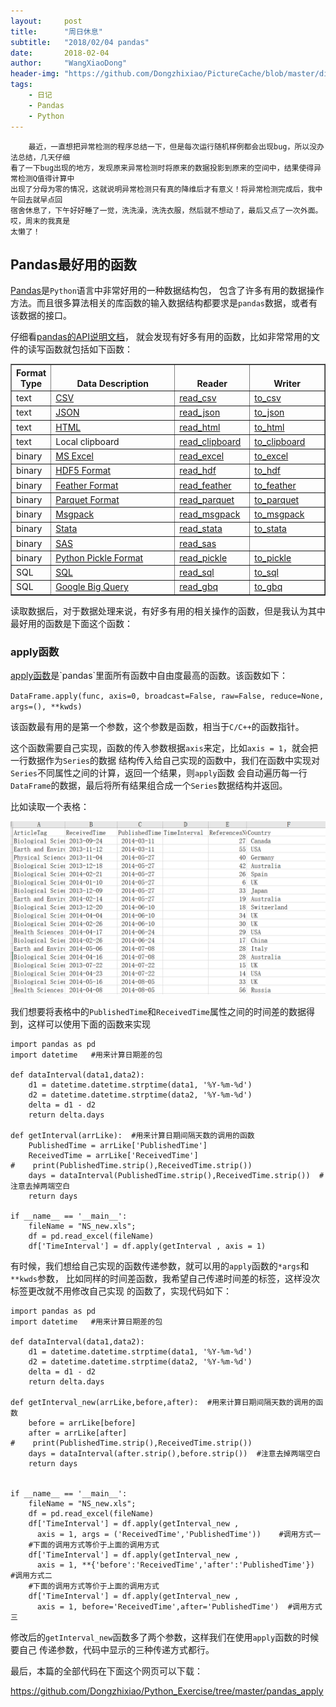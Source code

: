 ```yaml
---
layout:     post
title:      "周日休息"
subtitle:   "2018/02/04 pandas"
date:       2018-02-04
author:     "WangXiaoDong"
header-img: "https://github.com/Dongzhixiao/PictureCache/blob/master/diaryPic/20180204.jpg?raw=true"
tags:
    - 日记
    - Pandas
    - Python
---
```


```
    最近，一直想把异常检测的程序总结一下，但是每次运行随机样例都会出现bug，所以没办法总结，几天仔细
看了一下bug出现的地方，发现原来异常检测时将原来的数据投影到原来的空间中，结果使得异常检测Q值得计算中
出现了分母为零的情况，这就说明异常检测只有真的降维后才有意义！将异常检测完成后，我中午回去就早点回
宿舍休息了，下午好好睡了一觉，洗洗澡，洗洗衣服，然后就不想动了，最后又点了一次外面。哎，周末的我真是
太懒了！
```


## Pandas最好用的函数

<a target="_blank" href="http://pandas.pydata.org/">Pandas</a>是`Python`语言中非常好用的一种数据结构包，
包含了许多有用的数据操作方法。而且很多算法相关的库函数的输入数据结构都要求是`pandas`数据，或者有该数据的接口。

仔细看<a target="_blank" href="http://pandas.pydata.org/pandas-docs/stable/api.html">pandas的API说明文档</a>，
就会发现有好多有用的函数，比如非常常用的文件的读写函数就包括如下函数：


<table border="1" class="colwidths-given docutils">
<colgroup>
<col width="12%" />
<col width="40%" />
<col width="24%" />
<col width="24%" />
</colgroup>
<thead valign="bottom">
<tr class="row-odd"><th class="head">Format Type</th>
<th class="head">Data Description</th>
<th class="head">Reader</th>
<th class="head">Writer</th>
</tr>
</thead>
<tbody valign="top">
<tr class="row-even"><td>text</td>
<td><a class="reference external" target="_blank" href="https://en.wikipedia.org/wiki/Comma-separated_values">CSV</a></td>
<td><a class="reference internal" target="_blank" href="http://pandas.pydata.org/pandas-docs/stable/io.html#io-read-csv-table"><span class="std std-ref">read_csv</span></a></td>
<td><a class="reference internal" target="_blank" href="http://pandas.pydata.org/pandas-docs/stable/io.html#io-store-in-csv"><span class="std std-ref">to_csv</span></a></td>
</tr>
<tr class="row-odd"><td>text</td>
<td><a class="reference external" target="_blank" href="http://www.json.org/">JSON</a></td>
<td><a class="reference internal" target="_blank" href="http://pandas.pydata.org/pandas-docs/stable/io.html#io-json-reader"><span class="std std-ref">read_json</span></a></td>
<td><a class="reference internal" target="_blank" href="http://pandas.pydata.org/pandas-docs/stable/io.html#io-json-writer"><span class="std std-ref">to_json</span></a></td>
</tr>
<tr class="row-even"><td>text</td>
<td><a class="reference external" target="_blank" href="https://en.wikipedia.org/wiki/HTML">HTML</a></td>
<td><a class="reference internal" target="_blank" href="http://pandas.pydata.org/pandas-docs/stable/io.html#io-read-html"><span class="std std-ref">read_html</span></a></td>
<td><a class="reference internal" target="_blank" href="http://pandas.pydata.org/pandas-docs/stable/io.html#io-html"><span class="std std-ref">to_html</span></a></td>
</tr>
<tr class="row-odd"><td>text</td>
<td>Local clipboard</td>
<td><a class="reference internal" target="_blank" href="http://pandas.pydata.org/pandas-docs/stable/io.html#io-clipboard"><span class="std std-ref">read_clipboard</span></a></td>
<td><a class="reference internal" target="_blank" href="http://pandas.pydata.org/pandas-docs/stable/io.html#io-clipboard"><span class="std std-ref">to_clipboard</span></a></td>
</tr>
<tr class="row-even"><td>binary</td>
<td><a class="reference external" target="_blank" href="https://en.wikipedia.org/wiki/Microsoft_Excel">MS Excel</a></td>
<td><a class="reference internal" target="_blank" href="http://pandas.pydata.org/pandas-docs/stable/io.html#io-excel-reader"><span class="std std-ref">read_excel</span></a></td>
<td><a class="reference internal" target="_blank" href="http://pandas.pydata.org/pandas-docs/stable/io.html#io-excel-writer"><span class="std std-ref">to_excel</span></a></td>
</tr>
<tr class="row-odd"><td>binary</td>
<td><a class="reference external" target="_blank" href="https://support.hdfgroup.org/HDF5/whatishdf5.html">HDF5 Format</a></td>
<td><a class="reference internal" target="_blank" href="http://pandas.pydata.org/pandas-docs/stable/io.html#io-hdf5"><span class="std std-ref">read_hdf</span></a></td>
<td><a class="reference internal" target="_blank" href="http://pandas.pydata.org/pandas-docs/stable/io.html#io-hdf5"><span class="std std-ref">to_hdf</span></a></td>
</tr>
<tr class="row-even"><td>binary</td>
<td><a class="reference external" target="_blank" href="https://github.com/wesm/feather">Feather Format</a></td>
<td><a class="reference internal" target="_blank" href="http://pandas.pydata.org/pandas-docs/stable/io.html#io-feather"><span class="std std-ref">read_feather</span></a></td>
<td><a class="reference internal" target="_blank" href="http://pandas.pydata.org/pandas-docs/stable/io.html#io-feather"><span class="std std-ref">to_feather</span></a></td>
</tr>
<tr class="row-odd"><td>binary</td>
<td><a class="reference external" target="_blank" href="https://parquet.apache.org/">Parquet Format</a></td>
<td><a class="reference internal" target="_blank" href="http://pandas.pydata.org/pandas-docs/stable/io.html#io-parquet"><span class="std std-ref">read_parquet</span></a></td>
<td><a class="reference internal" target="_blank" href="http://pandas.pydata.org/pandas-docs/stable/io.html#io-parquet"><span class="std std-ref">to_parquet</span></a></td>
</tr>
<tr class="row-even"><td>binary</td>
<td><a class="reference external" target="_blank" href="http://msgpack.org/index.html">Msgpack</a></td>
<td><a class="reference internal" target="_blank" href="http://pandas.pydata.org/pandas-docs/stable/io.html#io-msgpack"><span class="std std-ref">read_msgpack</span></a></td>
<td><a class="reference internal" target="_blank" href="http://pandas.pydata.org/pandas-docs/stable/io.html#io-msgpack"><span class="std std-ref">to_msgpack</span></a></td>
</tr>
<tr class="row-odd"><td>binary</td>
<td><a class="reference external" target="_blank" href="https://en.wikipedia.org/wiki/Stata">Stata</a></td>
<td><a class="reference internal" target="_blank" href="http://pandas.pydata.org/pandas-docs/stable/io.html#io-stata-reader"><span class="std std-ref">read_stata</span></a></td>
<td><a class="reference internal" target="_blank" href="http://pandas.pydata.org/pandas-docs/stable/io.html#io-stata-writer"><span class="std std-ref">to_stata</span></a></td>
</tr>
<tr class="row-even"><td>binary</td>
<td><a class="reference external" target="_blank" href="https://en.wikipedia.org/wiki/SAS_(software)">SAS</a></td>
<td><a class="reference internal" target="_blank" href="http://pandas.pydata.org/pandas-docs/stable/io.html#io-sas-reader"><span class="std std-ref">read_sas</span></a></td>
<td>&#160;</td>
</tr>
<tr class="row-odd"><td>binary</td>
<td><a class="reference external" target="_blank" href="https://docs.python.org/3/library/pickle.html">Python Pickle Format</a></td>
<td><a class="reference internal" target="_blank" href="http://pandas.pydata.org/pandas-docs/stable/io.html#io-pickle"><span class="std std-ref">read_pickle</span></a></td>
<td><a class="reference internal" target="_blank" href="http://pandas.pydata.org/pandas-docs/stable/io.html#io-pickle"><span class="std std-ref">to_pickle</span></a></td>
</tr>
<tr class="row-even"><td>SQL</td>
<td><a class="reference external" target="_blank" href="https://en.wikipedia.org/wiki/SQL">SQL</a></td>
<td><a class="reference internal" target="_blank" href="http://pandas.pydata.org/pandas-docs/stable/io.html#io-sql"><span class="std std-ref">read_sql</span></a></td>
<td><a class="reference internal" target="_blank" href="http://pandas.pydata.org/pandas-docs/stable/io.html#io-sql"><span class="std std-ref">to_sql</span></a></td>
</tr>
<tr class="row-odd"><td>SQL</td>
<td><a class="reference external" target="_blank" href="https://en.wikipedia.org/wiki/BigQuery">Google Big Query</a></td>
<td><a class="reference internal" target="_blank" href="http://pandas.pydata.org/pandas-docs/stable/io.html#io-bigquery"><span class="std std-ref">read_gbq</span></a></td>
<td><a class="reference internal" target="_blank" href="http://pandas.pydata.org/pandas-docs/stable/io.html#io-bigquery"><span class="std std-ref">to_gbq</span></a></td>
</tr>
</tbody>
</table>

读取数据后，对于数据处理来说，有好多有用的相关操作的函数，但是我认为其中最好用的函数是下面这个函数：

### apply函数

<a target="_blank" href="http://pandas.pydata.org/pandas-docs/stable/generated/pandas.DataFrame.apply.html#pandas.DataFrame.apply">
apply函数</a>是`pandas`里面所有函数中自由度最高的函数。该函数如下：

`DataFrame.apply(func, axis=0, broadcast=False, raw=False, reduce=None, args=(), **kwds)`

该函数最有用的是第一个参数，这个参数是函数，相当于`C/C++`的函数指针。

这个函数需要自己实现，函数的传入参数根据`axis`来定，比如`axis = 1`，就会把一行数据作为`Series`的数据
结构传入给自己实现的函数中，我们在函数中实现对`Series`不同属性之间的计算，返回一个结果，则`apply`函数
会自动遍历每一行`DataFrame`的数据，最后将所有结果组合成一个`Series`数据结构并返回。

比如读取一个表格：

![Nature爬虫得到的数据](https://github.com/Dongzhixiao/PictureCache/blob/master/diaryPic/20180203_test.png?raw=true)


我们想要将表格中的`PublishedTime`和`ReceivedTime`属性之间的时间差的数据得到，这样可以使用下面的函数来实现

```
import pandas as pd
import datetime   #用来计算日期差的包

def dataInterval(data1,data2):
    d1 = datetime.datetime.strptime(data1, '%Y-%m-%d')
    d2 = datetime.datetime.strptime(data2, '%Y-%m-%d')
    delta = d1 - d2
    return delta.days

def getInterval(arrLike):  #用来计算日期间隔天数的调用的函数
    PublishedTime = arrLike['PublishedTime']
    ReceivedTime = arrLike['ReceivedTime']
#    print(PublishedTime.strip(),ReceivedTime.strip())
    days = dataInterval(PublishedTime.strip(),ReceivedTime.strip())  #注意去掉两端空白
    return days

if __name__ == '__main__':    
    fileName = "NS_new.xls";
    df = pd.read_excel(fileName) 
    df['TimeInterval'] = df.apply(getInterval , axis = 1)
```

有时候，我们想给自己实现的函数传递参数，就可以用的`apply`函数的`*args`和`**kwds`参数，
比如同样的时间差函数，我希望自己传递时间差的标签，这样没次标签更改就不用修改自己实现
的函数了，实现代码如下：

```
import pandas as pd
import datetime   #用来计算日期差的包

def dataInterval(data1,data2):
    d1 = datetime.datetime.strptime(data1, '%Y-%m-%d')
    d2 = datetime.datetime.strptime(data2, '%Y-%m-%d')
    delta = d1 - d2
    return delta.days

def getInterval_new(arrLike,before,after):  #用来计算日期间隔天数的调用的函数
    before = arrLike[before]
    after = arrLike[after]
#    print(PublishedTime.strip(),ReceivedTime.strip())
    days = dataInterval(after.strip(),before.strip())  #注意去掉两端空白
    return days


if __name__ == '__main__':    
    fileName = "NS_new.xls";
    df = pd.read_excel(fileName) 
    df['TimeInterval'] = df.apply(getInterval_new , 
      axis = 1, args = ('ReceivedTime','PublishedTime'))    #调用方式一
    #下面的调用方式等价于上面的调用方式
    df['TimeInterval'] = df.apply(getInterval_new , 
      axis = 1, **{'before':'ReceivedTime','after':'PublishedTime'})  #调用方式二
    #下面的调用方式等价于上面的调用方式
    df['TimeInterval'] = df.apply(getInterval_new , 
      axis = 1, before='ReceivedTime',after='PublishedTime')  #调用方式三
```

修改后的`getInterval_new`函数多了两个参数，这样我们在使用`apply`函数的时候要自己
传递参数，代码中显示的三种传递方式都行。

最后，本篇的全部代码在下面这个网页可以下载：

<a target="_blank" href="https://github.com/Dongzhixiao/Python_Exercise/tree/master/pandas_apply">https://github.com/Dongzhixiao/Python_Exercise/tree/master/pandas_apply</a>



